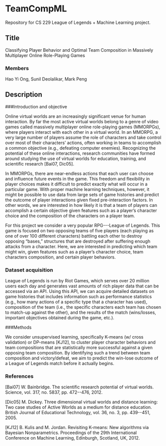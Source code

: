 TeamCompML
==========

Repository for CS 229 League of Legends + Machine Learning project. 

## Title

Classifying Player Behavior and Optimal Team Composition in Massively Multiplayer Online Role-Playing Games

### Members
Hao Yi Ong, Sunil Deolalikar, Mark Peng

## Description

###Introduction and objective

Online virtual worlds are an increasingly significant venue for human interaction. By far the most active virtual worlds belong to a genre of video games called massively multiplayer online role-playing games (MMORPGs), where players interact with each other in a virtual world. In an MMORPG, a very large number of players assume the role of characters and take control over most of their characters’ actions, often working in teams to accomplish a common objective (e.g., defeating computer enemies). Recognizing the potential of these online interactions, research communities have formed around studying the use of virtual worlds for education, training, and scientific research [Bai07, Dic05].

In MMORPGs, there are near-endless actions that each user can choose and influence future events in the game. This freedom and flexibility in player choices makes it difficult to predict exactly what will occur in a particular game. With proper machine learning techniques, however, it might be possible to use data from large sets of game histories and predict the outcome of player interactions given fixed pre-interaction factors. In other words, we are interested in how likely it is that a team of players can accomplish a certain objective given features such as a player’s character choice and the composition of the characters on a player team.

For this project we consider a very popular RPG---League of Legends. This game is focused on two opposing teams of five players (each playing as one of over 100 different characters) battling each other to destroy opposing “bases,” structures that are destroyed after suffering enough attacks from a character. Here, we are interested in predicting which team might win, given features such as a player’s character choice, team characters composition, and certain player behaviors. 

### Dataset acquisition

League of Legends is run by Riot Games, which serves over 20 million users each day and generates vast amounts of rich player data that can be accessed via an API. Using this API, we can acquire detailed datasets on game histories that includes information such as performance statistics (e.g., how many actions of a specific type that a character has used), composition of the team (i.e., the specific characters each team has chosen to match-up against the other), and the results of the match (wins/losses, important objectives obtained during the game, etc.).

###Methods

We consider unsupervised learning, specifically K-means (w/ cross validation) or DP-means [KJ12], to cluster player character behaviors and team compositions that are statistically more successful against a given opposing team composition. By identifying such a trend between team composition and victory/defeat, we aim to predict the win-lose outcome of a League of Legends match before it actually begins.

### References

[Bai07] W. Bainbridge. The scientific research potential of virtual worlds. Science, vol. 317, no. 5837, pp. 472--476, 2012.

[Dic05] M. Dickey. Three dimensional virtual worlds and distance learning: Two case studies of Active Worlds as a medium for distance education. British Journal of Educational Technology, vol. 36, no. 3, pp. 439--451, 2005.

[KJ12] B. Kulis and M. Jordan. Revisiting K-means: New algorithms via Bayesian Nonparametrics. Proceedings of the 29th International Conference on Machine Learning, Edinburgh, Scotland, UK, 2012. 
